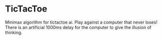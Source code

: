 # TicTacToe
Minimax algorithm for tictactoe ai. Play against a computer that never loses!
There is an artificial 1000ms delay for the computer to give the illusion of thinking.
